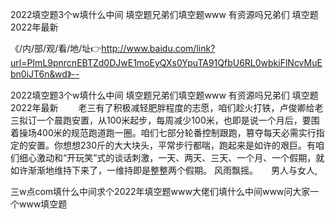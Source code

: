 2022填空题3个w填什么中间
填空题兄弟们填空题www
有资源吗兄弟们
填空题2022年最新


《/内/部/观/看/地/址👉http://www.baidu.com/link?url=PImL9pnrcnEBTZd0DJwE1moEyQXs0YpuTA91QfbU6RL0wbkiFlNcvMuEbn0iJT6n&wd》--

2022填空题3个w填什么中间
填空题兄弟们填空题www
有资源吗兄弟们
填空题2022年最新
　　老三有了积极减轻肥胖程度的志愿，咱们趁火打铁，卢俊卿给老三拟订一个晨跑安置，从100米起步，每周减少100米，也即是说一个月后，要围着操场400米的规范跑道跑一圈。咱们七部分轮番控制跟跑，篡夺每天必需实行指定的安置。你想想230斤的大大块头，平常步行都喘，跑起来是如许的艰巨。有咱们细心激动和“开玩笑”式的谈话刺激，一天、两天、三天、一个月、一个假期，就如许渐渐地维持下来了，一维持即是整整两个假期。
风雨飘摇。　　男人与女人,





三w点com填什么中间求个2022年填空题www大佬们填什么中间www问大家一个www填空题
